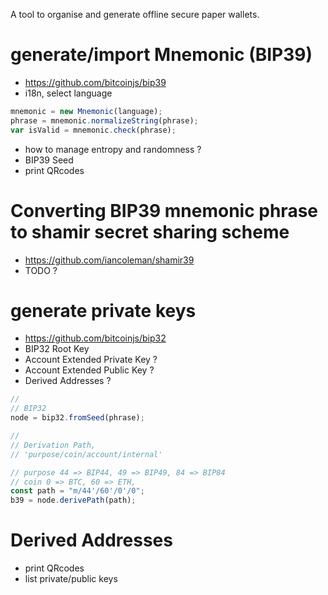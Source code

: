 A tool to organise and generate offline secure paper wallets.


# generate/import Mnemonic (BIP39)
* https://github.com/bitcoinjs/bip39
* i18n, select language 

``` js
mnemonic = new Mnemonic(language);
phrase = mnemonic.normalizeString(phrase);
var isValid = mnemonic.check(phrase);
```
* how to manage entropy and randomness ?
* BIP39 Seed 
* print QRcodes

# Converting BIP39 mnemonic phrase to shamir secret sharing scheme
* https://github.com/iancoleman/shamir39
* TODO ?

# generate private keys
* https://github.com/bitcoinjs/bip32
* BIP32 Root Key
* Account Extended Private Key ?
* Account Extended Public Key ?
* Derived Addresses ?

``` js
//
// BIP32
node = bip32.fromSeed(phrase);

//
// Derivation Path, 
// 'purpose/coin/account/internal'

// purpose 44 => BIP44, 49 => BIP49, 84 => BIP84
// coin 0 => BTC, 60 => ETH, 
const path = "m/44'/60'/0'/0";
b39 = node.derivePath(path);
``` 

# Derived Addresses
* print QRcodes
* list private/public keys


